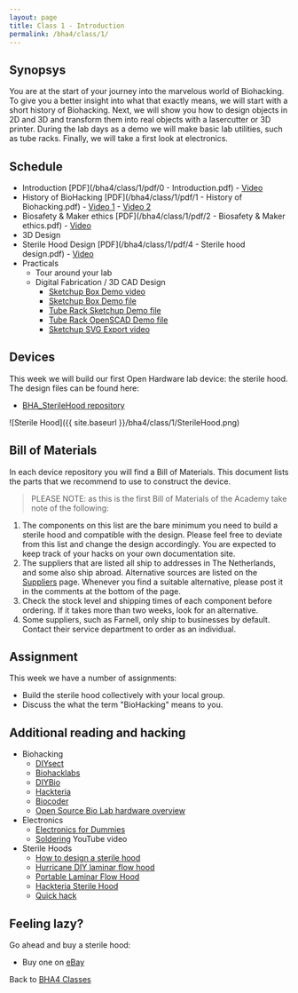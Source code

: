 ```yaml
---
layout: page
title: Class 1 - Introduction
permalink: /bha4/class/1/
---
```


## Synopsys

You are at the start of your journey into the marvelous world of Biohacking. To give you a better insight into what that exactly means, we will start with a short history of Biohacking. Next, we will show you how to design objects in 2D and 3D and transform them into real objects with a lasercutter or 3D printer. During the lab days as a demo we will make basic lab utilities, such as tube racks. Finally, we will take a first look at electronics.

## Schedule

* Introduction [PDF](/bha4/class/1/pdf/0 - Introduction.pdf) - [Video](https://vimeo.com/201878928)
* History of BioHacking [PDF](/bha4/class/1/pdf/1 - History of Biohacking.pdf) - [Video 1](https://vimeo.com/201878928) - [Video 2](https://vimeo.com/201883446)
* Biosafety & Maker ethics [PDF](/bha4/class/1/pdf/2 - Biosafety & Maker ethics.pdf) - [Video](https://vimeo.com/201885356)
* 3D Design
* Sterile Hood Design [PDF](/bha4/class/1/pdf/4 - Sterile hood design.pdf) - [Video](https://vimeo.com/201886450)
* Practicals
  * Tour around your lab
  * Digital Fabrication / 3D CAD Design
    * [Sketchup Box Demo video](https://vimeo.com/156572816)
    * [Sketchup Box Demo file](/bha4/class/1/files/DemoBox.skp)
    * [Tube Rack Sketchup Demo file](/bha4/class/1/files/TubeRack.skp)
    * [Tube Rack OpenSCAD Demo file](/bha4/class/1/files/TubeRack.scad)
    * [Sketchup SVG Export video](https://vimeo.com/album/3816400/video/156577776)

## Devices

This week we will build our first Open Hardware lab device: the sterile hood. The design files can be found here:

* [BHA_SterileHood repository](http://www.github.com/biohackacademy/BHA_SterileHood)

![Sterile Hood]({{ site.baseurl }}/bha4/class/1/SterileHood.png)

## Bill of Materials

In each device repository you will find a Bill of Materials. This document lists the parts that we recommend to use to construct the device.

> PLEASE NOTE: as this is the first Bill of Materials of the Academy take note of the following:

1. The components on this list are the bare minimum you need to build a sterile hood and compatible with the design. Please feel free to deviate from this list and change the design accordingly. You are expected to keep track of your hacks on your own documentation site.
2. The suppliers that are listed all ship to addresses in The Netherlands, and some also ship abroad. Alternative sources are listed on the [Suppliers](/suppliers/) page. Whenever you find a suitable alternative, please post it in the comments at the bottom of the page.
3. Check the stock level and shipping times of each component before ordering. If it takes more than two weeks, look for an alternative.
4. Some suppliers, such as Farnell, only ship to businesses by default. Contact their service department to order as an individual.

## Assignment

This week we have a number of assignments:

* Build the sterile hood collectively with your local group.
* Discuss the what the term "BioHacking" means to you.

## Additional reading and hacking

* Biohacking
  * [DIYsect](http://www.diysect.com)
  * [Biohacklabs](http://www.biohacklabs.org)
  * [DIYBio](http://www.diybio.org)
  * [Hackteria](http://www.hackteria.org)
  * [Biocoder](http://www.biocoder.com)
  * [Open Source Bio Lab hardware overview](https://github.com/symbiolab/bio-labware/blob/master/000_bio-labware_overview.md)
* Electronics
  * [Electronics for Dummies](http://www.amazon.com/Electronics-For-Dummies-Cathleen-Shamieh/dp/0470286970)
  * [Soldering](https://www.youtube.com/watch?v=oqV2xU1fee8) YouTube video
* Sterile Hoods
  * [How to design a sterile hood](http://freshcapmushrooms.com/learn/keeping-it-clean-how-to-design-and-build-a-laminar-flow-hood/)
  * [Hurricane DIY laminar flow hood](http://veit-penzenstadler.de/?p=104)
  * [Portable Laminar Flow Hood](http://www.instructables.com/id/Portable-Laminar-Flow-Hood/)
  * [Hackteria Sterile Hood](http://hackteria.org/wiki/index.php/DIY_Sterlisation_Hood)
  * [Quick hack](https://www.flickr.com/photos/meneertuur/3120019557/)

## Feeling lazy?

Go ahead and buy a sterile hood:

* Buy one on [eBay](http://www.ebay.com/bhp/laminar-flow-hood)


Back to [BHA4 Classes](/bha4/classes/)

